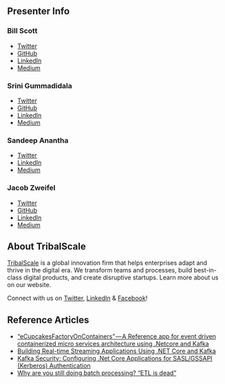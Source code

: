 ## Presenter Info

### Bill Scott

* [Twitter](https://twitter.com/BillScottCoder)
* [GitHub](https://github.com/billscottboston)
* [LinkedIn](https://www.linkedin.com/in/bill-scott-boston/)
* [Medium](https://medium.com/@bill.scott.boston)

### Srini Gummadidala

* [Twitter](https://twitter.com/srigumm)
* [GitHub](https://github.com/srigumm)
* [LinkedIn](https://www.linkedin.com/in/srigumm/)
* [Medium](https://medium.com/@sgummadidala)

### Sandeep Anantha

* [Twitter](https://twitter.com/sandeep_anantha)
* [LinkedIn](https://www.linkedin.com/in/sandeep-anantha-904b8737/)
* [Medium](https://medium.com/@sandeep.anantha)


### Jacob Zweifel

* [Twitter](https://twitter.com/jacob_zweifel)
* [GitHub](https://github.com/jzweifel)
* [LinkedIn](https://www.linkedin.com/in/jzweifel/)
* [Medium](https://medium.com/@jzweifel)

## About TribalScale

[TribalScale](https://www.tribalscale.com/) is a global innovation firm that helps enterprises adapt and thrive in the digital era. We transform teams and processes, build best-in-class digital products, and create disruptive startups. Learn more about us on our website.

Connect with us on [Twitter](https://twitter.com/tribalscale), [LinkedIn](https://www.linkedin.com/company/tribalscale/) & [Facebook](https://www.facebook.com/tribalscale)!

## Reference Articles
* [“eCupcakesFactoryOnContainers” — A Reference app for event driven containerized micro services architecture using .Netcore and Kafka](https://medium.com/@sgummadidala/ecupcakesfactoryoncontainers-a-reference-app-for-event-driven-containerized-micro-services-eb845e09ce59)
* [Building Real-time Streaming Applications Using .NET Core and Kafka](https://medium.com/@sgummadidala/building-realtime-streaming-applications-using-net-core-and-kafka-ad45ed081b31)
* [Kafka Security: Configuring .Net Core Applications for SASL/GSSAPI (Kerberos) Authentication](https://medium.com/tribalscale/kafka-security-configuring-sasl-authentication-on-net-core-apps-da5d0b0fcc5)
* [Why are you still doing batch processing? “ETL is dead”](https://medium.com/@bill.scott.boston/1e5d2312a1a6)
